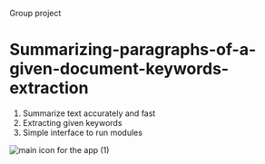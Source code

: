 Group project 

# Summarizing-paragraphs-of-a-given-document-keywords-extraction
1. Summarize text accurately and fast
2. Extracting given keywords
3. Simple interface to run modules


![main icon for the app (1)](https://user-images.githubusercontent.com/83951228/164170402-f8c26358-8c38-4bed-8db0-b0c5dd767505.jpg)






